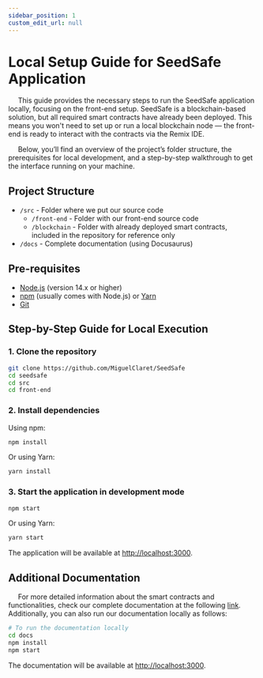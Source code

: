 ```yaml
---
sidebar_position: 1
custom_edit_url: null
---
```


# Local Setup Guide for SeedSafe Application

&nbsp;&nbsp;&nbsp;&nbsp;&nbsp;This guide provides the necessary steps to run the SeedSafe application locally, focusing on the front-end setup. SeedSafe is a blockchain-based solution, but all required smart contracts have already been deployed. This means you won't need to set up or run a local blockchain node — the front-end is ready to interact with the contracts via the Remix IDE.

&nbsp;&nbsp;&nbsp;&nbsp;&nbsp;Below, you’ll find an overview of the project’s folder structure, the prerequisites for local development, and a step-by-step walkthrough to get the interface running on your machine.

## Project Structure

- `/src` - Folder where we put our source code  
    - `/front-end` - Folder with our front-end source code  
    - `/blockchain` - Folder with already deployed smart contracts, included in the repository for reference only  
- `/docs` - Complete documentation (using Docusaurus)

## Pre-requisites

- [Node.js](https://nodejs.org/) (version 14.x or higher)
- [npm](https://www.npmjs.com/) (usually comes with Node.js) or [Yarn](https://yarnpkg.com/)
- [Git](https://git-scm.com/)

## Step-by-Step Guide for Local Execution

### 1. Clone the repository

```bash
git clone https://github.com/MiguelClaret/SeedSafe
cd seedsafe
cd src
cd front-end
```

### 2. Install dependencies

Using npm:
```bash
npm install
```

Or using Yarn:
```bash
yarn install
```

### 3. Start the application in development mode

```bash
npm start
```

Or using Yarn:
```bash
yarn start
```

The application will be available at [http://localhost:3000](http://localhost:3000).


## Additional Documentation

&nbsp;&nbsp;&nbsp;&nbsp;&nbsp;For more detailed information about the smart contracts and functionalities, check our complete documentation at the following [link](https://miguelclaret.github.io/SeedSafe/). Additionally, you can also run our documentation locally as follows:

```bash
# To run the documentation locally
cd docs
npm install
npm start
```

The documentation will be available at [http://localhost:3000](http://localhost:3000).


